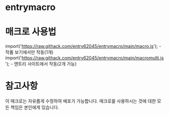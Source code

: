 # entrymacro

# 매크로 사용법
import('https://raw.githack.com/entry62045/entrymacro/main/macro.js'); - 작품 보기에서만 작동(1개)
import('https://raw.githack.com/entry62045/entrymacro/main/macromulti.js'); - 엔트리 사이트에서 작동(2개 가능)

# 참고사항
이 매크로는 자유롭게 수정하여 배포가 가능합니다.
매크로를 사용하시는 것에 대한 모든 책임은 본인에게 있습니다.
